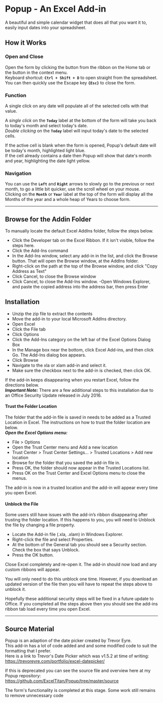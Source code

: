 # Popup - An Excel Add-in

A beautiful and simple calendar widget that does all that you want it to, easily input dates into your spreadsheet.  

## How it Works
### Open and Close
Open the form by clicking the button from the ribbon on the Home tab or the button in the context menu.   
Keyboard shortcut: **`Ctrl + Shift + D`** to open straight from the spreadsheet.  
You can then quickly use the Escape key **`{Esc}`** to close the form.  

### Function
A single click on any date will populate all of the selected cells with that value.

A *single click* on the **`Today`** label at the bottom of the form will take you back to today's month and select today's date.  
*Double clicking* on the **`Today`** label will input today's date to the selected cells.

If the active cell is blank when the form is opened, Popup's default date will be today's month, highlighted light blue.  
If the cell already contains a date then Popup will show that date's month and year, highlighting the date light yellow.

### Navigation
You can use the **`Left`** and **`Right`** arrows to slowly go to the previous or next month, to go a little bit quicker, use the scroll wheel on your mouse.   
Clicking on the **`Month`** or **`Year`** label at the top of the form will display all the Months of the year and a whole heap of Years to choose form.  

----

## Browse for the Addin Folder
To manually locate the default Excel AddIns folder, follow the steps below.

- Click the Developer tab on the Excel Ribbon. If it isn't visible, follow the steps here.
- Click the Add-Ins command
- In the Add-Ins window, select any add-in in the list, and click the Browse button. That will open the Browse window, at the AddIns folder.
- Right-click on the path at the top of the Browse window, and click "Copy Address as Text"
- Click Cancel, to close the Browse window
- Click Cancel, to close the Add-Ins window.
-Open Windows Explorer, and paste the copied address into the address bar, then press Enter

## Installation
- Unzip the zip file to extract the contents
- Move the add-in to your local Microsoft AddIns directory.
- Open Excel
- Click the File tab
- Click Options
- Click the Add-Ins category on the left bar of the Excel Options Dialog Box
- In the Manage box near the bottom, click Excel Add-ins, and then click Go. The Add-Ins dialog box appears.
- Click Browse
- Navigate to the xla or xlam add-in and select it.
- Make sure the checkbox next to the add-in is checked, then click OK.

If the add-in keeps disappearing when you restart Excel, follow the directions below.  
***Important Note:*** There are a few additional steps to this installation due to an Office Security Update released in July 2016.


#### Trust the Folder Location
The folder that the add-in file is saved in needs to be added as a Trusted Location in Excel. The instructions on how to trust the folder location are below.  
***Open the Excel Options menu:***
- File > Options
- Open the Trust Center menu and Add a new location
- Trust Center > Trust Center Settings… > Trusted Locations > Add new location
- Browse for the folder that you saved the add-in file in.
- Press OK, the folder should now appear in the Trusted Locations list.
- Press OK on the Trust Center and Excel Options menu to close the menus.  
 
The add-in is now in a trusted location and the add-in will appear every time you open Excel.  


#### Unblock the File
Some users still have issues with the add-in’s ribbon disappearing after trusting the folder location. If this happens to you, you will need to Unblock the file by changing a file property.  

- Locate the Add-in file (.xla, .xlam) in Windows Explorer.
- Right-click the file and select Properties.
- At the bottom of the General tab you should see a Security section. Check the box that says Unblock.
- Press the OK button.

Close Excel completely and re-open it. The add-in should now load and any custom ribbons will appear.  

You will only need to do this unblock one time. However, if you download an updated version of the file then you will have to repeat the steps above to unblock it.  
 
Hopefully these additional security steps will be fixed in a future update to Office. If you completed all the steps above then you should see the add-ins ribbon tab load every time you open Excel.

----  

## Source Material
Popup is an adaption of the date picker created by Trevor Eyre.  
This add-in has a lot of code added and and some modified code to suit the formatting that I prefer.  
Here is a link to Trevor's Date Picker which was v1.5.2 at time of writing:  
https://trevoreyre.com/portfolio/excel-datepicker/  

If this is deprecated you can see the source file and overview here at my Popup repository:  
https://github.com/ExcelTitan/Popup/tree/master/source

The form's functionality is completed at this stage. Some work still remains to remove unnecessary code 
